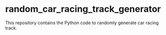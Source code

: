 # random_car_racing_track_generator
This repository contains the  Python code to randomly generate car racing track.

